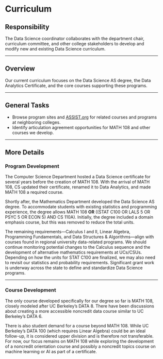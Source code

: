 # Curriculum

## Responsibility
The Data Science coordinator collaborates with the department chair, curriculum committee, and other college stakeholders to develop and modify new and existing Data Science curriculum.

---

## Overview
Our current curriculum focuses on the Data Science AS degree, the Data Analytics Certificate, and the core courses supporting these programs.

---

## General Tasks
- Browse program sites and [ASSIST.org](https://assist.org/) for related courses and programs at neighboring colleges.
- Identify articulation agreement opportunities for MATH 108 and other courses we develop.

---

## More Details

### Program Development
The Computer Science Department hosted a Data Science certificate for several years before the creation of MATH 108. With the arrival of MATH 108, CS updated their certificate, renamed it to Data Analytics, and made MATH 108 a required course. 

Shortly after, the Mathematics Department developed the Data Science AS degree. To accommodate students with existing statistics and programming experience, the degree allows MATH 108 **OR** ((STAT C100 OR LALS 5 OR PSYC 5 OR ECON 5) AND CS 110A). Initially, the degree included a domain emphasis course, but this was removed to reduce the total units. 

The remaining requirements—Calculus I and II, Linear Algebra, Programming Fundamentals, and Data Structures & Algorithms—align with courses found in regional university data-related programs. We should continue monitoring potential changes to the Calculus sequence and the development of alternative mathematics requirements at UCs/CSUs. Depending on how the units for STAT C100 are finalized, we may also need to revisit our statistics and probability requirements. Significant grant work is underway across the state to define and standardize Data Science programs.

---

### Course Development
The only course developed specifically for our degree so far is MATH 108, closely modeled after UC Berkeley’s DATA 8. There have been discussions about creating a more accessible noncredit data course similar to UC Berkeley’s DATA 6. 

There is also student demand for a course beyond MATH 108. While UC Berkeley’s DATA 100 (which requires Linear Algebra) could be an ideal follow-up, it is considered upper division and is therefore not transferable. For now, our focus remains on MATH 108 while exploring the development of a noncredit orientation course and possibly a noncredit topics course on machine learning or AI as part of a certificate.
